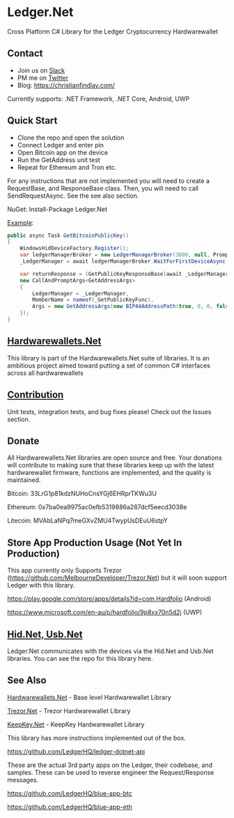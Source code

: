 # Ledger.Net
Cross Platform C# Library for the Ledger Cryptocurrency Hardwarewallet

## Contact

- Join us on [Slack](https://join.slack.com/t/hardwarewallets/shared_invite/enQtNjA5MDgxMzE2Nzg2LWUyODIzY2U0ODE5OTFlMmI3MGYzY2VkZGJjNTc0OTUwNDliMTg2MzRiNTU1MTVjZjI0YWVhNjQzNjUwMjEyNzQ)
- PM me on [Twitter](https://twitter.com/cfdevelop)
- Blog: https://christianfindlay.com/

Currently supports: .NET Framework, .NET Core, Android, UWP 

## Quick Start

- Clone the repo and open the solution
- Connect Ledger and enter pin
- Open Bitcoin app on the device
- Run the GetAddress unit test
- Repeat for Ethereum and Tron etc.

For any instructions that are not implemented you will need to create a RequestBase, and ResponseBase class. Then, you will need to call SendRequestAsync. See the see also section.

NuGet: Install-Package Ledger.Net

[Example](https://github.com/MelbourneDeveloper/Ledger.Net/blob/7b166489eb227ffe56eeb765ba6108d4573ebedc/src/Ledger.Net.Tests/LedgerTests.cs#L125):
```cs
public async Task GetBitcoinPublicKey()
{
    WindowsHidDeviceFactory.Register();
    var ledgerManagerBroker = new LedgerManagerBroker(3000, null, Prompt);
    _LedgerManager = await ledgerManagerBroker.WaitForFirstDeviceAsync();

    var returnResponse = (GetPublicKeyResponseBase)await _LedgerManager.CallAndPrompt(_GetPublicKeyFunc,
    new CallAndPromptArgs<GetAddressArgs>
    {
        LedgerManager = _LedgerManager,
        MemberName = nameof(_GetPublicKeyFunc),
        Args = new GetAddressArgs(new BIP44AddressPath(true, 0, 0, false, 0), false)
    });
}
```

## [Hardwarewallets.Net](https://github.com/MelbourneDeveloper/Hardwarewallets.Net)

This library is part of the Hardwarewallets.Net suite of libraries. It is an ambitious project aimed toward putting a set of common C# interfaces across all hardwarewallets

## [Contribution](https://github.com/MelbourneDeveloper/Ledger.Net/blob/master/CONTRIBUTING.md)

Unit tests, integration tests, and bug fixes please! Check out the Issues section.

## Donate

All Hardwarewallets.Net libraries are open source and free. Your donations will contribute to making sure that these libraries keep up with the latest hardwarewallet firmware, functions are implemented, and the quality is maintained.

Bitcoin: 33LrG1p81kdzNUHoCnsYGj6EHRprTKWu3U

Ethereum: 0x7ba0ea9975ac0efb5319886a287dcf5eecd3038e

Litecoin: MVAbLaNPq7meGXvZMU4TwypUsDEuU6stpY

## Store App Production Usage (Not Yet In Production)

This app currently only Supports Trezor (https://github.com/MelbourneDeveloper/Trezor.Net) but it will soon support Ledger with this library.

https://play.google.com/store/apps/details?id=com.Hardfolio (Android)

https://www.microsoft.com/en-au/p/hardfolio/9p8xx70n5d2j (UWP)

## [Hid.Net, Usb.Net](https://github.com/MelbourneDeveloper/Device.Net)

Ledger.Net communicates with the devices via the Hid.Net and Usb.Net libraries. You can see the repo for this library here.

## See Also

[Hardwarewallets.Net](https://github.com/MelbourneDeveloper/Hardwarewallets.Net) - Base level Hardwarewallet Library

[Trezor.Net](https://github.com/MelbourneDeveloper/Trezor.Net) - Trezor Hardwarewallet Library

[KeepKey.Net](https://github.com/MelbourneDeveloper/KeepKey.Net) - KeepKey Hardwarewallet Library

This library has more instructions implemented out of the box.

https://github.com/LedgerHQ/ledger-dotnet-api

 These are the actual 3rd party apps on the Ledger, their codebase, and samples. These can be used to reverse engineer the Request/Response messages.

https://github.com/LedgerHQ/blue-app-btc

https://github.com/LedgerHQ/blue-app-eth


